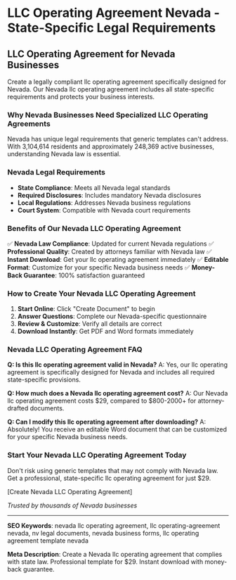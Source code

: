 # LLC Operating Agreement Nevada - State-Specific Legal Requirements

## LLC Operating Agreement for Nevada Businesses

Create a legally compliant llc operating agreement specifically designed for Nevada. Our Nevada llc operating agreement includes all state-specific requirements and protects your business interests.

### Why Nevada Businesses Need Specialized LLC Operating Agreements

Nevada has unique legal requirements that generic templates can't address. With 3,104,614 residents and approximately 248,369 active businesses, understanding Nevada law is essential.

### Nevada Legal Requirements

- **State Compliance**: Meets all Nevada legal standards
- **Required Disclosures**: Includes mandatory Nevada disclosures
- **Local Regulations**: Addresses Nevada business regulations
- **Court System**: Compatible with Nevada court requirements

### Benefits of Our Nevada LLC Operating Agreement

✅ **Nevada Law Compliance**: Updated for current Nevada regulations
✅ **Professional Quality**: Created by attorneys familiar with Nevada law
✅ **Instant Download**: Get your llc operating agreement immediately
✅ **Editable Format**: Customize for your specific Nevada business needs
✅ **Money-Back Guarantee**: 100% satisfaction guaranteed

### How to Create Your Nevada LLC Operating Agreement

1. **Start Online**: Click "Create Document" to begin
2. **Answer Questions**: Complete our Nevada-specific questionnaire
3. **Review & Customize**: Verify all details are correct
4. **Download Instantly**: Get PDF and Word formats immediately

### Nevada LLC Operating Agreement FAQ

**Q: Is this llc operating agreement valid in Nevada?**
A: Yes, our llc operating agreement is specifically designed for Nevada and includes all required state-specific provisions.

**Q: How much does a Nevada llc operating agreement cost?**
A: Our Nevada llc operating agreement costs $29, compared to $800-2000+ for attorney-drafted documents.

**Q: Can I modify this llc operating agreement after downloading?**
A: Absolutely! You receive an editable Word document that can be customized for your specific Nevada business needs.

### Start Your Nevada LLC Operating Agreement Today

Don't risk using generic templates that may not comply with Nevada law. Get a professional, state-specific llc operating agreement for just $29.

[Create Nevada LLC Operating Agreement]

_Trusted by thousands of Nevada businesses_

---

**SEO Keywords**: nevada llc operating agreement, llc operating-agreement nevada, nv legal documents, nevada business forms, llc operating agreement template nevada

**Meta Description**: Create a Nevada llc operating agreement that complies with state law. Professional template for $29. Instant download with money-back guarantee.
